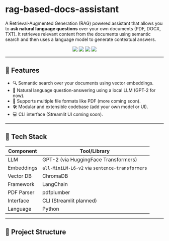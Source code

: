 # rag-based-docs-assistant

A Retrieval-Augmented Generation (RAG) powered assistant that allows you to **ask natural language questions** over your own documents (PDF, DOCX, TXT). It retrieves relevant content from the documents using semantic search and then uses a language model to generate contextual answers.

<p align="center">
  <img src="https://img.shields.io/badge/LLM-GPT2-blue?style=flat-square"/>
  <img src="https://img.shields.io/badge/VectorDB-Chroma-green?style=flat-square"/>
  <img src="https://img.shields.io/badge/Embeddings-MiniLM-orange?style=flat-square"/>
  <img src="https://img.shields.io/badge/Framework-LangChain-informational?style=flat-square"/>
</p>

---

## 🚀 Features

- 🔍 Semantic search over your documents using vector embeddings.
- 💬 Natural language question-answering using a local LLM (GPT-2 for now).
- 📄 Supports multiple file formats like PDF (more coming soon).
- 🛠️ Modular and extensible codebase (add your own model or UI).
- 💻 CLI interface (Streamlit UI coming soon).

---

## 🧱 Tech Stack

| Component        | Tool/Library                             |
|------------------|-------------------------------------------|
| LLM              | GPT-2 (via HuggingFace Transformers)     |
| Embeddings       | `all-MiniLM-L6-v2` via `sentence-transformers` |
| Vector DB        | ChromaDB                                 |
| Framework        | LangChain                                |
| PDF Parser       | pdfplumber                               |
| Interface        | CLI (Streamlit planned)                  |
| Language         | Python                                   |

---

## 📂 Project Structure

